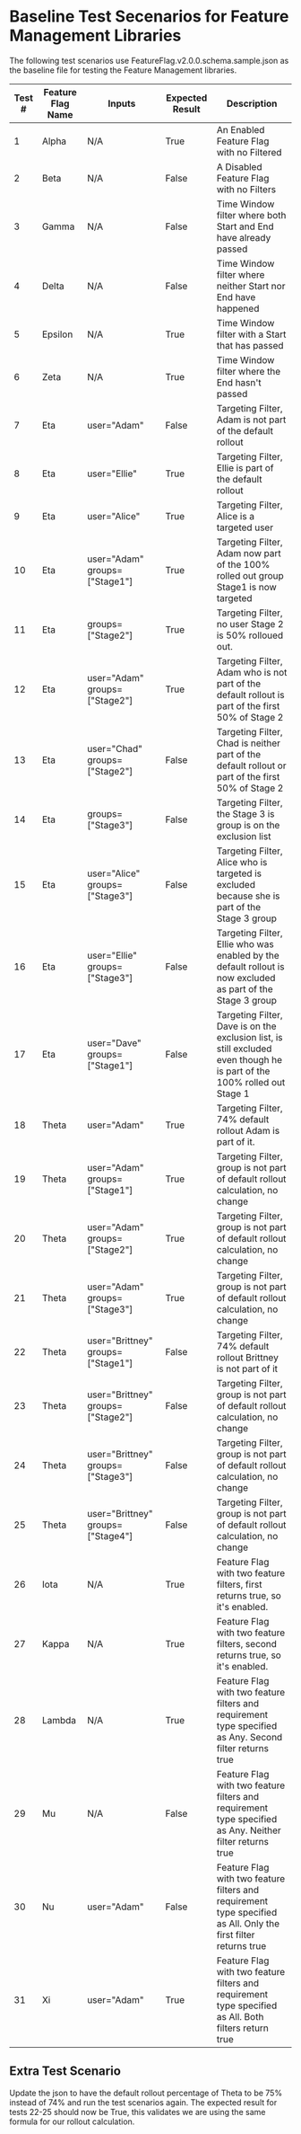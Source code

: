 # Baseline Test Secenarios for Feature Management Libraries

The following test scenarios use FeatureFlag.v2.0.0.schema.sample.json as the baseline file for testing the Feature Management libraries.

| Test # | Feature Flag Name | Inputs                            | Expected Result | Description |
|--------|-------------------|-----------------------------------|-----------------|-------------|
| 1      | Alpha             | N/A                               | True            | An Enabled Feature Flag with no Filtered            |
| 2      | Beta              | N/A                               | False           | A Disabled Feature Flag with no Filters             |
| 3      | Gamma             | N/A                               | False           | Time Window filter where both Start and End have already passed           |
| 4      | Delta             | N/A                               | False           | Time Window filter where neither Start nor End have happened            |
| 5      | Epsilon           | N/A                               | True            | Time Window filter with a Start that has passed            |
| 6      | Zeta              | N/A                               | True            | Time Window filter where the End hasn't passed             |
| 7      | Eta               | user="Adam"                       | False           | Targeting Filter, Adam is not part of the default rollout            |
| 8      | Eta               | user="Ellie"                      | True            | Targeting Filter, Ellie is part of the default rollout            |
| 9      | Eta               | user="Alice"                      | True            | Targeting Filter, Alice is a targeted user            |
| 10     | Eta               | user="Adam" groups=["Stage1"]     | True            | Targeting Filter, Adam now part of the 100% rolled out group Stage1 is now targeted            |
| 11     | Eta               | groups=["Stage2"]                 | True            | Targeting Filter, no user Stage 2 is 50% rolloued out.            |
| 12     | Eta               | user="Adam" groups=["Stage2"]     | True            | Targeting Filter, Adam who is not part of the default rollout is part of the first 50% of Stage 2             |
| 13     | Eta               | user="Chad" groups=["Stage2"]     | False           | Targeting Filter, Chad is neither part of the default rollout or part of the first 50% of Stage 2            |
| 14     | Eta               | groups=["Stage3"]                 | False           | Targeting Filter, the Stage 3 is group is on the exclusion list            |
| 15     | Eta               | user="Alice" groups=["Stage3"]    | False           | Targeting Filter, Alice who is targeted is excluded because she is part of the Stage 3 group           |
| 16     | Eta               | user="Ellie" groups=["Stage3"]    | False           | Targeting Filter, Ellie who was enabled by the default rollout is now excluded as part of the Stage 3 group            |
| 17     | Eta               | user="Dave" groups=["Stage1"]     | False           | Targeting Filter, Dave is on the exclusion list, is still excluded even though he is part of the 100% rolled out Stage 1            |
| 18     | Theta             | user="Adam"                       | True            | Targeting Filter, 74% default rollout Adam is part of it.            |
| 19     | Theta             | user="Adam" groups=["Stage1"]     | True            | Targeting Filter, group is not part of default rollout calculation, no change            |
| 20     | Theta             | user="Adam" groups=["Stage2"]     | True            | Targeting Filter, group is not part of default rollout calculation, no change            |
| 21     | Theta             | user="Adam" groups=["Stage3"]     | True            | Targeting Filter, group is not part of default rollout calculation, no change            |
| 22     | Theta             | user="Brittney" groups=["Stage1"] | False           | Targeting Filter, 74% default rollout Brittney is not part of it            |
| 23     | Theta             | user="Brittney" groups=["Stage2"] | False           | Targeting Filter, group is not part of default rollout calculation, no change            |
| 24     | Theta             | user="Brittney" groups=["Stage3"] | False           | Targeting Filter, group is not part of default rollout calculation, no change            |
| 25     | Theta             | user="Brittney" groups=["Stage4"] | False           | Targeting Filter, group is not part of default rollout calculation, no change            |
| 26     | Iota              | N/A                               | True            | Feature Flag with two feature filters, first returns true, so it's enabled.            |
| 27     | Kappa             | N/A                               | True            | Feature Flag with two feature filters, second returns true, so it's enabled.            |
| 28     | Lambda            | N/A                               | True            | Feature Flag with two feature filters and requirement type specified as Any. Second filter returns true            |
| 29     | Mu                | N/A                               | False           | Feature Flag with two feature filters and requirement type specified as Any. Neither filter returns true            |
| 30     | Nu                | user="Adam"                       | False           | Feature Flag with two feature filters and requirement type specified as All. Only the first filter returns true          |
| 31     | Xi                | user="Adam"                       | True            | Feature Flag with two feature filters and requirement type specified as All. Both filters return true            |

## Extra Test Scenario

Update the json to have the default rollout percentage of Theta to be 75% instead of 74% and run the test scenarios again. The expected result for tests 22-25 should now be True, this validates we are using the same formula for our rollout calculation.
